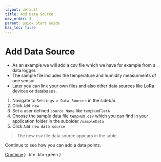 ```yaml
---
layout: default
title: Add Data Source
nav_order: 3
parent: Quick Start Guide
has_toc: false
---
```


# Add Data Source
- As an example we will add a csv file which we have for example from a data logger.
- The sample file includes the temperature and humidity measurments of one sensor.
- Later you can link your own files and also other data sources like LoRa devices or databases.


1. Navigate to `Settings > Data Sources` in the sidebar.
1. Click `Add new`
1. Set a user defined `source Name` like `tempHumFlatA`
1. Choose the sample data file `tempHum.csv` which you can find in your application folder in the subolder `/sampleData`
1. Click `Add new data source`

> The new csv file data source appears in the table.

Continue to see how you can add a data points.

[Continue](https://hslu-ige-laes.github.io/lcm/docs/quickStartGuide/addDataPoints/){: .btn .btn-green }